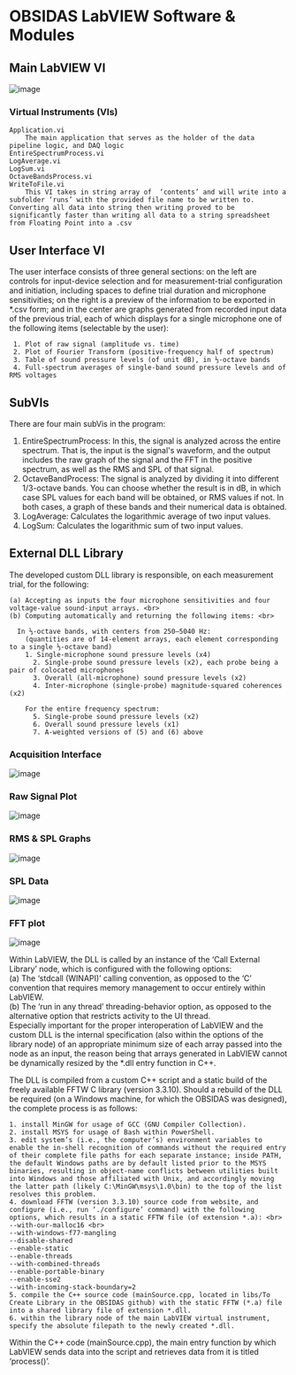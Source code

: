 # OBSIDAS LabVIEW Software & Modules
## Main LabVIEW VI
![image](https://github.com/MuhammedAbdalla/OBSIDAS-LabVIEW/assets/54071115/2e92fb91-6ba0-4c8a-b0a4-822b15bbf90f)

### Virtual Instruments (VIs)
	Application.vi
		The main application that serves as the holder of the data pipeline logic, and DAQ logic
	EntireSpectrumProcess.vi
	LogAverage.vi
	LogSum.vi
	OctaveBandsProcess.vi
	WriteToFile.vi
		This VI takes in string array of  ‘contents’ and will write into a subfolder ‘runs’ with the provided file name to be written to. Converting all data into string then writing proved to be significantly faster than writing all data to a string spreadsheet from Floating Point into a .csv

## User Interface VI
The user interface consists of three general sections: on the left are controls for input-device selection and for measurement-trial configuration and initiation, including spaces to define trial duration and microphone sensitivities; on the right is a preview of the information to be exported in *.csv form; and in the center are graphs generated from recorded input data of the previous trial, each of which displays for a single microphone one of the following items (selectable by the user):

     1. Plot of raw signal (amplitude vs. time)
     2. Plot of Fourier Transform (positive-frequency half of spectrum)
     3. Table of sound pressure levels (of unit dB), in ⅓-octave bands
     4. Full-spectrum averages of single-band sound pressure levels and of RMS voltages

## SubVIs
There are four main subVis in the program:

1. EntireSpectrumProcess: In this, the signal is analyzed across the entire spectrum. That is, the input is the signal's waveform, and the output includes the raw graph of the signal and the FFT in the positive spectrum, as well as the RMS and SPL of that signal.
2. OctaveBandProcess: The signal is analyzed by dividing it into different 1/3-octave bands. You can choose whether the result is in dB, in which case SPL values for each band will be obtained, or RMS values if not. In both cases, a graph of these bands and their numerical data is obtained.
3. LogAverage: Calculates the logarithmic average of two input values.
4. LogSum: Calculates the logarithmic sum of two input values.

## External DLL Library
The developed custom DLL library is responsible, on each measurement trial, for the following: <br>
      
    (a) Accepting as inputs the four microphone sensitivities and four voltage-value sound-input arrays. <br>
    (b) Computing automatically and returning the following items: <br>

	  In ⅓-octave bands, with centers from 250–5040 Hz:
	    (quantities are of 14-element arrays, each element corresponding to a single ⅓-octave band)
        1. Single-microphone sound pressure levels (x4)
 	      2. Single-probe sound pressure levels (x2), each probe being a pair of colocated microphones
 	      3. Overall (all-microphone) sound pressure levels (x2)
 	      4. Inter-microphone (single-probe) magnitude-squared coherences (x2)

	    For the entire frequency spectrum:
 	      5. Single-probe sound pressure levels (x2)
 	      6. Overall sound pressure levels (x1)
 	      7. A-weighted versions of (5) and (6) above

### Acquisition Interface
![image](https://github.com/MuhammedAbdalla/OBSIDAS-LabVIEW/assets/54071115/76fc3e26-9483-42fb-8653-17237035d64f)

### Raw Signal Plot
![image](https://github.com/MuhammedAbdalla/OBSIDAS-LabVIEW/assets/54071115/25faace1-e279-4a77-9d28-797af8835120)

### RMS & SPL Graphs
![image](https://github.com/MuhammedAbdalla/OBSIDAS-LabVIEW/assets/54071115/818a0348-36e3-4ade-b056-f1be4a6d2db5)

### SPL Data
![image](https://github.com/MuhammedAbdalla/OBSIDAS-LabVIEW/assets/54071115/86f11091-6a82-4686-816e-a40c96bc88d2)

### FFT plot
![image](https://github.com/MuhammedAbdalla/OBSIDAS-LabVIEW/assets/54071115/1fb15d40-e4da-4c8f-a792-9d5d4ffa0e49)

Within LabVIEW, the DLL is called by an instance of the ‘Call External Library’ node, which is configured with the following options: <br>
(a) The ‘stdcall (WINAPI)’ calling convention, as opposed to the ‘C’ convention that requires memory management to occur entirely within LabVIEW. <br>
(b) The ‘run in any thread’ threading-behavior option, as opposed to the alternative option that restricts activity to the UI thread. <br>
Especially important for the proper interoperation of LabVIEW and the custom DLL is the internal specification (also within the options of the library node) of an appropriate minimum size of each array passed into the node as an input, the reason being that arrays generated in LabVIEW cannot be dynamically resized by the *.dll entry function in C++. <br>

The DLL is compiled from a custom C++ script and a static build of the freely available FFTW C library (version 3.3.10). Should a rebuild of the DLL be required (on a Windows machine, for which the OBSIDAS was designed), the complete process is as follows:


    1. install MinGW for usage of GCC (GNU Compiler Collection).
    2. install MSYS for usage of Bash within PowerShell.
    3. edit system’s (i.e., the computer’s) environment variables to enable the in-shell recognition of commands without the required entry of their complete file paths for each separate instance; inside PATH, the default Windows paths are by default listed prior to the MSYS binaries, resulting in object-name conflicts between utilities built into Windows and those affiliated with Unix, and accordingly moving the latter path (likely C:\MinGW\msys\1.0\bin) to the top of the list resolves this problem.
    4. download FFTW (version 3.3.10) source code from website, and configure (i.e., run ‘./configure’ command) with the following options, which results in a static FFTW file (of extension *.a): <br>
    --with-our-malloc16 <br>
    --with-windows-f77-mangling 
    --disable-shared
    --enable-static
    --enable-threads
    --with-combined-threads
    --enable-portable-binary
    --enable-sse2
    --with-incoming-stack-boundary=2
    5. compile the C++ source code (mainSource.cpp, located in libs/To Create Library in the OBSIDAS github) with the static FFTW (*.a) file into a shared library file of extension *.dll.
    6. within the library node of the main LabVIEW virtual instrument, specify the absolute filepath to the newly created *.dll.

Within the C++ code (mainSource.cpp), the main entry function by which LabVIEW sends data into the script and retrieves data from it is titled ‘process()’. 
